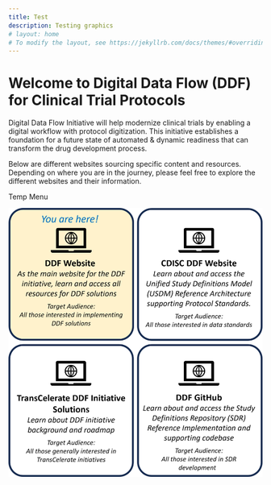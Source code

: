 ```yaml
---
title: Test
description: Testing graphics
# layout: home
# To modify the layout, see https://jekyllrb.com/docs/themes/#overriding-theme-defaults
---
```

# Welcome to Digital Data Flow (DDF) for Clinical Trial Protocols
Digital Data Flow Initiative will help modernize clinical trials by enabling a digital workflow with protocol digitization. This initiative establishes a foundation for a future state of automated & dynamic readiness that can transform the drug development process.

Below are different websites sourcing specific content and resources.  Depending on where you are in the journey, please feel free to explore the different websites and their information.

Temp Menu

<p style="position: relative;">
  <img src="media/images/Website%20Links%20Highlight.png" width="600">
  <a style="position: absolute; top: 0%; left: 0%; width: 50%; height: 50%" href="https://transcelerate.github.io/ddf-home/index.html" target="_blank"></a>
  <a style="position: absolute; top: 0%; left: 50%; width: 50%; height: 50%" href="https://www.cdisc.org/ddf" target="_blank"></a>
  <a style="position: absolute; top: 50%; left: 0%; width: 50%; height: 50%" href="https://www.transceleratebiopharmainc.com/initiatives/digital-data-flow/" target="_blank"></a>
  <a style="position: absolute; top: 50%; left: 50%; width: 50%; height: 50%" href="https://github.com/transcelerate" target="_blank"></a>
</p>


